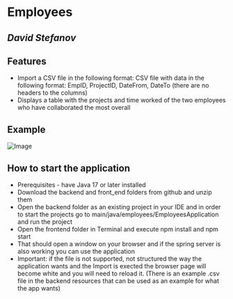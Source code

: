 # Employees
## _David Stefanov_

## Features

- Import a CSV file in the following format: CSV file with data in the following format: 
    EmpID, ProjectID, DateFrom, DateTo (there are no headers to the columns)
- Displays a table with the projects and time worked of the two employees who have collaborated
    the most overall
    
## Example
![Image](https://i.postimg.cc/VvKxTSm9/Employees.png)

## How to start the application

- Prerequisites - have Java 17 or later installed
- Download the backend and front_end folders from github and unzip them
- Open the backend folder as an existing project in your IDE and in order to start the projects go to main/java/employees/EmployeesApplication and run the project
- Open the frontend folder in Terminal and execute npm install and npm start
- That should open a window on your browser and if the spring server is also working you can use the application
- Important: if the file is not supported, not structured the way the application wants and the Import is exected the browser page will become white and you will need to reload it. (There is an example .csv file in the backend resources that can be used as an example for what the app wants)
